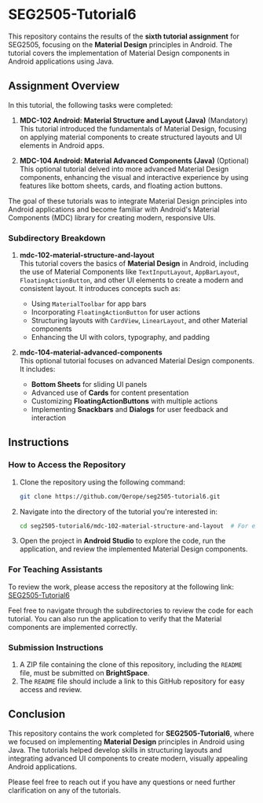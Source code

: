# SEG2505-Tutorial6

This repository contains the results of the **sixth tutorial assignment** for SEG2505, focusing on the **Material Design** principles in Android. The tutorial covers the implementation of Material Design components in Android applications using Java.

## Assignment Overview

In this tutorial, the following tasks were completed:

1. **MDC-102 Android: Material Structure and Layout (Java)** (Mandatory)  
   This tutorial introduced the fundamentals of Material Design, focusing on applying material components to create structured layouts and UI elements in Android apps.

2. **MDC-104 Android: Material Advanced Components (Java)** (Optional)  
   This optional tutorial delved into more advanced Material Design components, enhancing the visual and interactive experience by using features like bottom sheets, cards, and floating action buttons.

The goal of these tutorials was to integrate Material Design principles into Android applications and become familiar with Android's Material Components (MDC) library for creating modern, responsive UIs.

### Subdirectory Breakdown

1. **mdc-102-material-structure-and-layout**  
   This tutorial covers the basics of **Material Design** in Android, including the use of Material Components like `TextInputLayout`, `AppBarLayout`, `FloatingActionButton`, and other UI elements to create a modern and consistent layout. It introduces concepts such as:
   - Using `MaterialToolbar` for app bars
   - Incorporating `FloatingActionButton` for user actions
   - Structuring layouts with `CardView`, `LinearLayout`, and other Material components
   - Enhancing the UI with colors, typography, and padding

2. **mdc-104-material-advanced-components**  
   This optional tutorial focuses on advanced Material Design components. It includes:
   - **Bottom Sheets** for sliding UI panels
   - Advanced use of **Cards** for content presentation
   - Customizing **FloatingActionButtons** with multiple actions
   - Implementing **Snackbars** and **Dialogs** for user feedback and interaction

## Instructions

### How to Access the Repository

1. Clone the repository using the following command:
   ```bash
   git clone https://github.com/Qerope/seg2505-tutorial6.git
   ```

2. Navigate into the directory of the tutorial you're interested in:
   ```bash
   cd seg2505-tutorial6/mdc-102-material-structure-and-layout  # For example
   ```

3. Open the project in **Android Studio** to explore the code, run the application, and review the implemented Material Design components.

### For Teaching Assistants

To review the work, please access the repository at the following link:
[SEG2505-Tutorial6](https://github.com/Qerope/seg2505-tutorial6)

Feel free to navigate through the subdirectories to review the code for each tutorial. You can also run the application to verify that the Material components are implemented correctly.

### Submission Instructions

1. A ZIP file containing the clone of this repository, including the `README` file, must be submitted on **BrightSpace**.
2. The `README` file should include a link to this GitHub repository for easy access and review.

## Conclusion

This repository contains the work completed for **SEG2505-Tutorial6**, where we focused on implementing **Material Design** principles in Android using Java. The tutorials helped develop skills in structuring layouts and integrating advanced UI components to create modern, visually appealing Android applications.

Please feel free to reach out if you have any questions or need further clarification on any of the tutorials.

